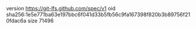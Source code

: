 version https://git-lfs.github.com/spec/v1
oid sha256:1e5e771ba63e197bbc6f041d33b5fb56c9fa167398f820b3b89756f210fdac6a
size 71496

